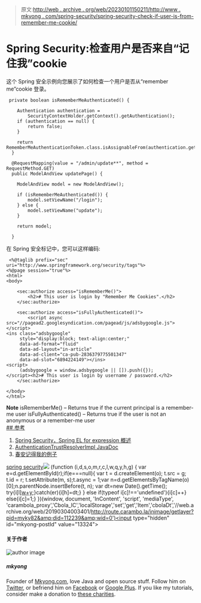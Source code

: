 > 原文:[http://web . archive . org/web/20230101150211/http://www . mkyong . com/spring-security/spring-security-check-if-user-is-from-remember-me-cookie/](http://web.archive.org/web/20230101150211/http://www.mkyong.com/spring-security/spring-security-check-if-user-is-from-remember-me-cookie/)

# Spring Security:检查用户是否来自“记住我”cookie

这个 Spring 安全示例向您展示了如何检查一个用户是否从“remember me”cookie 登录。

```
 private boolean isRememberMeAuthenticated() {

	Authentication authentication = 
		SecurityContextHolder.getContext().getAuthentication();
	if (authentication == null) {
		return false;
	}

    return RememberMeAuthenticationToken.class.isAssignableFrom(authentication.getClass());
  }

  @RequestMapping(value = "/admin/update**", method = RequestMethod.GET)
  public ModelAndView updatePage() {

	ModelAndView model = new ModelAndView();

	if (isRememberMeAuthenticated()) {	
		model.setViewName("/login");	
	} else {
		model.setViewName("update");
	}

	return model;

  } 
```

在 Spring 安全标记中，您可以这样编码:

```
 <%@taglib prefix="sec" uri="http://www.springframework.org/security/tags"%>
<%@page session="true"%>
<html>
<body>

	<sec:authorize access="isRememberMe()">
		<h2># This user is login by "Remember Me Cookies".</h2>
	</sec:authorize>

	<sec:authorize access="isFullyAuthenticated()">
		<script async src="//pagead2.googlesyndication.com/pagead/js/adsbygoogle.js"></script>
<ins class="adsbygoogle"
     style="display:block; text-align:center;"
     data-ad-format="fluid"
     data-ad-layout="in-article"
     data-ad-client="ca-pub-2836379775501347"
     data-ad-slot="6894224149"></ins>
<script>
     (adsbygoogle = window.adsbygoogle || []).push({});
</script><h2># This user is login by username / password.</h2>
	</sec:authorize>

</body>
</html> 
```

**Note**
isRememberMe() – Returns true if the current principal is a remember-me user
isFullyAuthenticated() – Returns true if the user is not an anonymous or a remember-me user <ins class="adsbygoogle" style="display:block" data-ad-client="ca-pub-2836379775501347" data-ad-slot="8821506761" data-ad-format="auto" data-ad-region="mkyongregion">## 参考

1.  [Spring Security，Spring EL for expression 概述](http://web.archive.org/web/20190304003401/http://docs.spring.io/spring-security/site/docs/current/reference/htmlsingle/#overview)
2.  [AuthenticationTrustResolverImpl JavaDoc](http://web.archive.org/web/20190304003401/http://docs.spring.io/spring-security/site/docs/3.0.8.RELEASE/apidocs/org/springframework/security/authentication/AuthenticationTrustResolverImpl.html)
3.  [春安记得我的例子](http://web.archive.org/web/20190304003401/http://www.mkyong.com/spring-security/spring-security-remember-me-example/)

[spring security](http://web.archive.org/web/20190304003401/http://www.mkyong.com/tag/spring-security/)</ins>![](../Images/c363498b81236b7380a66cb83e858bfa.png) (function (i,d,s,o,m,r,c,l,w,q,y,h,g) { var e=d.getElementById(r);if(e===null){ var t = d.createElement(o); t.src = g; t.id = r; t.setAttribute(m, s);t.async = 1;var n=d.getElementsByTagName(o)[0];n.parentNode.insertBefore(t, n); var dt=new Date().getTime(); try{i[l][w+y](h,i[l][q+y](h)+'&amp;'+dt);}catch(er){i[h]=dt;} } else if(typeof i[c]!=='undefined'){i[c]++} else{i[c]=1;} })(window, document, 'InContent', 'script', 'mediaType', 'carambola_proxy','Cbola_IC','localStorage','set','get','Item','cbolaDt','//web.archive.org/web/20190304003401/http://route.carambo.la/inimage/getlayer?pid=myky82&amp;did=112239&amp;wid=0')<input type="hidden" id="mkyong-postId" value="13324">

#### 关于作者

![author image](../Images/aaf1be558f92d748dbaf884a9af443e7.png)

##### mkyong

Founder of [Mkyong.com](http://web.archive.org/web/20190304003401/http://mkyong.com/), love Java and open source stuff. Follow him on [Twitter](http://web.archive.org/web/20190304003401/https://twitter.com/mkyong), or befriend him on [Facebook](http://web.archive.org/web/20190304003401/http://www.facebook.com/java.tutorial) or [Google Plus](http://web.archive.org/web/20190304003401/https://plus.google.com/110948163568945735692?rel=author). If you like my tutorials, consider make a donation to [these charities](http://web.archive.org/web/20190304003401/http://www.mkyong.com/blog/donate-to-charity/).